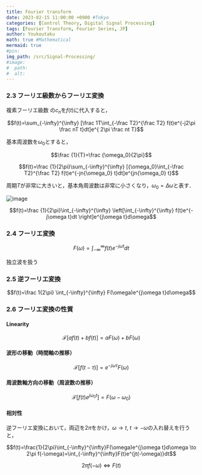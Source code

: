 ```yaml
---
title: Fourier transform
date: 2023-02-15 11:00:00 +0900 #Tokyo
categories: [Control Theory, Digital Signal Processing]
tags: [Fourier Transform, Fourier Series, JP]
author: Youkoutaku
math: true #Mathematical
mermaid: true
#pin:
img_path: /src/Signal-Processing/
#image:
#  path:
#  alt:
---
```


### 2.3 フーリエ級数からフーリエ変換

複素フーリエ級数 の$c_n$を$f(t)$に代入すると，

$$f(t)=\sum_{-\infty}^{\infty} [\frac 1T\int_{-\frac T2}^{\frac T2} f(t)e^{-j2\pi \frac nT t}dt]e^{ 2\pi \frac nt T}$$

基本周波数を$\omega_0$とすると，

$$\frac {1}{T}=\frac {\omega_0}{2\pi}$$

$$f(t)=\frac {1}{2\pi}\sum_{-\infty}^{\infty} [{\omega_0}\int_{-\frac T2}^{\frac T2} f(t)e^{-jn{\omega_0} t}dt]e^{jn{\omega_0} t}$$

周期$T$が非常に大きいと，基本角周波数は非常に小さくなり，$\omega_0= {\Delta} \omega$と表す．

![image](20230210212523.png)

$$f(t)=\frac {1}{2\pi}\int_{-\infty}^{\infty} \left[\int_{-\infty}^{\infty} f(t)e^{-j\omega t}dt \right]e^{j\omega t}d\omega$$

### 2.4 フーリエ変換

$$F(\omega)=\int_{-\infty}^{\infty} f(t)e^{-j\omega t}dt$$

独立波を扱う

### 2.5 逆フーリエ変換

$$f(t)=\frac 1{2\pi} \int_{-\infty}^{\infty} F(\omega)e^{j\omega t}d\omega$$

### 2.6 フーリエ変換の性質

#### Linearity

$$\mathcal{F}[af(t)+bf(t)]=aF(\omega)+bF(\omega)$$

#### 波形の移動（時間軸の推移）

$$\mathcal{F}[f(t-\tau)]=e^{-j\omega\tau}F(\omega)$$

#### 周波数軸方向の移動（周波数の推移）

$$\mathcal{F}[f(t)e^{j\omega_0t}]=F(\omega-\omega_0)$$

#### 相対性

逆フーリエ変換において，両辺を$2\pi$をかけ，$\omega\to t$, $t\to-\omega$の入れ替えを行うと，

$$f(t)=\frac{1}{2\pi}\int_{-\infty}^{\infty}F(\omega)e^{j\omega t}d\omega \to 2\pi f(-\omega)=\int_{-\infty}^{\infty}F(t)e^{jt(-\omega)}dt$$

$$2\pi f(-\omega) \iff F(t)$$
